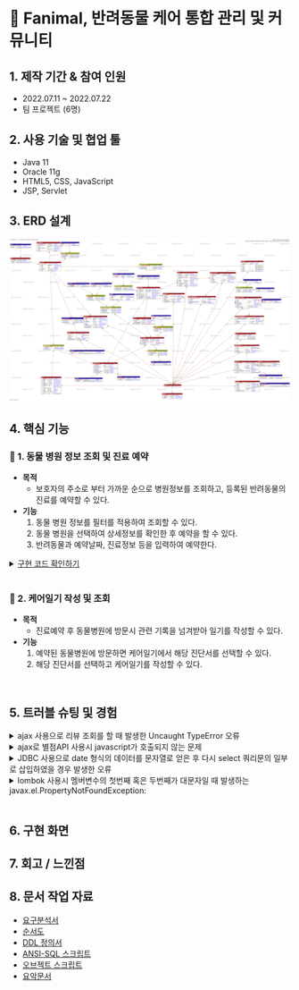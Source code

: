 # :dog: Fanimal, 반려동물 케어 통합 관리 및 커뮤니티 

## 1. 제작 기간 & 참여 인원
- 2022.07.11 ~ 2022.07.22
- 팀 프로젝트 (6명)

## 2. 사용 기술 및 협업 툴
- Java 11 
- Oracle 11g
- HTML5, CSS, JavaScript 
- JSP, Servlet

## 3. ERD 설계
![](https://github.com/Minji-Ko/portfolio/blob/main/Fanimal/%EB%AC%B8%EC%84%9C/3.%20ERD.png)

## 4. 핵심 기능
### 📌  1.	동물 병원 정보 조회 및 진료 예약
- <b>목적</b> 
    - 보호자의 주소로 부터 가까운 순으로 병원정보를 조회하고, 등록된 반려동물의 진료를 예약할 수 있다.
- <b>기능</b> 
    1. 동물 병원 정보를 필터를 적용하여 조회할 수 있다.
    2. 동물 병원을 선택하여 상세정보를 확인한 후 예약을 할 수 있다.
    3. 반려동물과 예약날짜, 진료정보 등을 입력하여 예약한다.
    

<details>
<summary><u>구현 코드 확인하기</u></summary>
<div markdown="1">

---
#### 1.  request get parameter를 이용한 동물병원 조회

~~~java
~~~

#### 2. ajax를 사용하여 동물병원 리뷰 조회

~~~java
~~~

---
</div>
</details> 
<br> 

 ### 📌 2. 케어일기 작성 및 조회
- <b>목적</b> 
    -  진료예약 후 동물병원에 방문시 관련 기록을 넘겨받아 일기를 작성할 수 있다.
- <b>기능</b> 
    1. 예약된 동물병원에 방문하면 케어일기에서 해당 진단서를 선택할 수 있다.
    2. 해당 진단서를 선택하고 케어일기를 작성할 수 있다.

</br>

## 5. 트러블 슈팅 및 경험
<details>
<summary>ajax 사용으로 리뷰 조회를 할 때 발생한 Uncaught TypeError 오류  </summary>
<div markdown="1">
- slim버전의 jquery를 사용하지 않음으로써 해결하였다.
- 참조: https://okky.kr/article/624496
</div>
</details>

<details>
<summary>ajax로 별점API 사용시  javascript가 호출되지 않는 문제</summary>
<div markdown="1">
- Document를 참조하여 $('.rateit').rateit(); 을 사용하여 자바스크립트 호출
- 참조: https://gjunge.github.io/rateit.js/examples/
</div>
</details> 

<details>
<summary>JDBC 사용으로 date 형식의 데이터를 문자열로 얻은 후 다시 select 쿼리문의 일부로 삽입하였을 경우 발생한 오류 </summary>
<div markdown="1">
- select 쿼리문의 일부로 삽입할 때 to_date를 사용하여 to_date('22-07-11 00:00:00', 'yy-mm-dd hh24:mi:ss')와 같이 삽입하였다.
</div>
</details> 

<details>
<summary>lombok 사용시 멤버변수의 첫번째 혹은 두번째가 대문자일 때  발생하는 javax.el.PropertyNotFoundException:</summary>
<div markdown="1">
- el을 적용할 때 변수명의 첫글자를 대문자로 하여 ${pSeq} 대신 ${PSeq}를 사용하였다.
- 참조: https://jdevil.tistory.com/10
</div>
</details> 

</br>

## 6. 구현 화면



## 7. 회고 / 느낀점


## 8. 문서 작업 자료
- [요구분석서]()
- [순서도]()
- [DDL 정의서]()
- [ANSI-SQL 스크립트]()
- [오브젝트 스크립트]()
- [요악문서]()